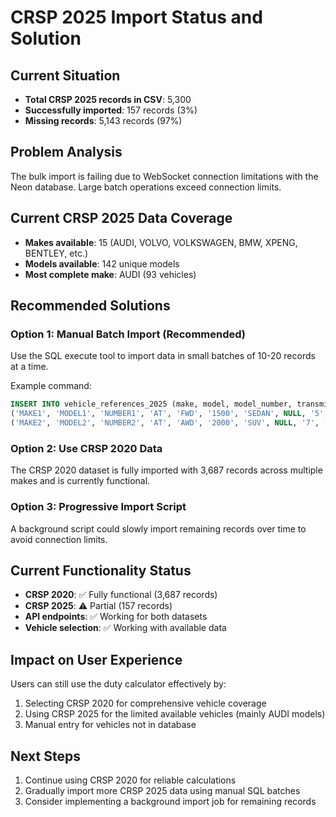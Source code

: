 # CRSP 2025 Import Status and Solution

## Current Situation
- **Total CRSP 2025 records in CSV**: 5,300
- **Successfully imported**: 157 records (3%)
- **Missing records**: 5,143 records (97%)

## Problem Analysis
The bulk import is failing due to WebSocket connection limitations with the Neon database. Large batch operations exceed connection limits.

## Current CRSP 2025 Data Coverage
- **Makes available**: 15 (AUDI, VOLVO, VOLKSWAGEN, BMW, XPENG, BENTLEY, etc.)
- **Models available**: 142 unique models
- **Most complete make**: AUDI (93 vehicles)

## Recommended Solutions

### Option 1: Manual Batch Import (Recommended)
Use the SQL execute tool to import data in small batches of 10-20 records at a time.

Example command:
```sql
INSERT INTO vehicle_references_2025 (make, model, model_number, transmission, drive_configuration, engine_capacity, body_type, gvw, seating, fuel_type, crsp_2025) VALUES 
('MAKE1', 'MODEL1', 'NUMBER1', 'AT', 'FWD', '1500', 'SEDAN', NULL, '5', 'GASOLINE', 5000000),
('MAKE2', 'MODEL2', 'NUMBER2', 'AT', 'AWD', '2000', 'SUV', NULL, '7', 'GASOLINE', 7000000);
```

### Option 2: Use CRSP 2020 Data
The CRSP 2020 dataset is fully imported with 3,687 records across multiple makes and is currently functional.

### Option 3: Progressive Import Script
A background script could slowly import remaining records over time to avoid connection limits.

## Current Functionality Status
- **CRSP 2020**: ✅ Fully functional (3,687 records)
- **CRSP 2025**: ⚠️ Partial (157 records)
- **API endpoints**: ✅ Working for both datasets
- **Vehicle selection**: ✅ Working with available data

## Impact on User Experience
Users can still use the duty calculator effectively by:
1. Selecting CRSP 2020 for comprehensive vehicle coverage
2. Using CRSP 2025 for the limited available vehicles (mainly AUDI models)
3. Manual entry for vehicles not in database

## Next Steps
1. Continue using CRSP 2020 for reliable calculations
2. Gradually import more CRSP 2025 data using manual SQL batches
3. Consider implementing a background import job for remaining records